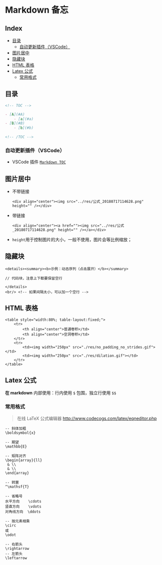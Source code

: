 Markdown 备忘
===

Index
---
<!-- TOC -->

- [目录](#目录)
    - [自动更新插件（VSCode）](#自动更新插件vscode)
- [图片居中](#图片居中)
- [隐藏块](#隐藏块)
- [HTML 表格](#html-表格)
- [Latex 公式](#latex-公式)
    - [常用格式](#常用格式)

<!-- /TOC -->

## 目录
```markdown
<!-- TOC -->

- [A](#A)
    - [a](#a)
- [B](#B)
    - [b](#b)
    
<!-- /TOC -->
```

### 自动更新插件（VSCode）
- VSCode 插件 [`Markdown TOC`](https://marketplace.visualstudio.com/items?itemName=AlanWalk.markdown-toc)

## 图片居中
- 不带链接
    ```
    <div align="center"><img src="../res/公式_20180717114628.png" height="" /></div>
    ```
- 带链接
    ```
    <div align="center"><a href=""><img src="../res/公式_20180717114628.png" height="" /></a></div>
    ```
- `height`用于控制图片的大小，一般不使用，图片会等比例缩放；

## 隐藏块
```
<details><summary><b>示例：动态序列（点击展开）</b></summary> 

// 代码块，注意上下都要保留空行

</details>
<br/> <!-- 如果间隔太小，可以加一个空行 -->
```

## HTML 表格
```
<table style="width:80%; table-layout:fixed;">
    <tr>
        <th align="center">普通卷积</td>
        <th align="center">空洞卷积</td>
    </tr>
    <tr>
        <td><img width="250px" src="./res/no_padding_no_strides.gif"></td>
        <td><img width="250px" src="./res/dilation.gif"></td>
    </tr>
</table>
```

## Latex 公式

**在 markdown** 内部使用：行内使用 `$` 包围，独立行使用 `$$`

### 常用格式
> 在线 LaTeX 公式编辑器 http://www.codecogs.com/latex/eqneditor.php
```
-- 斜体加粗
\boldsymbol{x}

-- 期望
\mathbb{E}

-- 矩阵对齐
\begin{array}{ll}
 & \\
 & \\
\end{array}

-- 转置
^\mathsf{T}

-- 省略号
水平方向    \cdots   
竖直方向    \vdots   
对角线方向  \ddots

-- 按元素相乘
\circ
或
\odot

-- 右箭头
\rightarrow 
-- 左箭头
\leftarrow 

```